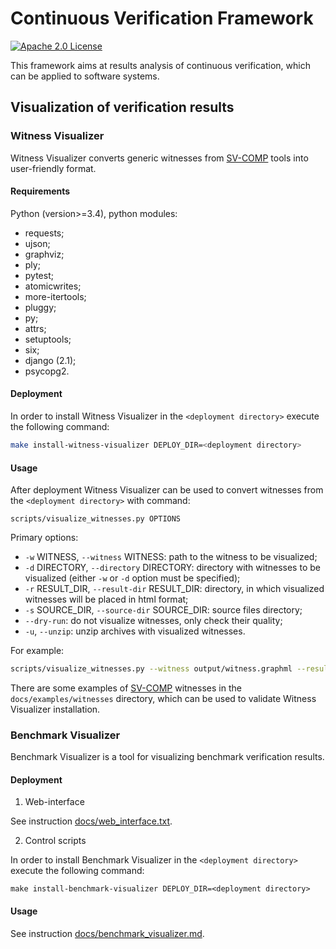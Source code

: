 # Continuous Verification Framework

[![Apache 2.0 License](https://img.shields.io/badge/license-Apache--2-brightgreen.svg)](https://www.apache.org/licenses/LICENSE-2.0)

This framework aims at results analysis of continuous verification, which can be applied to software systems.

## Visualization of verification results

### Witness Visualizer

Witness Visualizer converts generic witnesses from [SV-COMP](https://sv-comp.sosy-lab.org) tools into user-friendly format.

#### Requirements

Python (version>=3.4), python modules:
- requests;
- ujson;
- graphviz;
- ply;
- pytest;
- atomicwrites;
- more-itertools;
- pluggy;
- py;
- attrs;
- setuptools;
- six;
- django (2.1);
- psycopg2.

#### Deployment

In order to install Witness Visualizer in the `<deployment directory>` execute the following command:

```bash
make install-witness-visualizer DEPLOY_DIR=<deployment directory>
```

#### Usage

After deployment Witness Visualizer can be used to convert witnesses from the `<deployment directory>` with command:

```
scripts/visualize_witnesses.py OPTIONS
```

Primary options:
* `-w` WITNESS, `--witness` WITNESS: path to the witness to be visualized;
* `-d` DIRECTORY, `--directory` DIRECTORY: directory with witnesses to be visualized (either `-w` or `-d` option must be specified);
* `-r` RESULT_DIR, `--result-dir` RESULT_DIR: directory, in which visualized witnesses will be placed in html format;
* `-s` SOURCE_DIR, `--source-dir` SOURCE_DIR: source files directory;
* `--dry-run`: do not visualize witnesses, only check their quality;
* `-u`, `--unzip`: unzip archives with visualized witnesses.

For example:

```bash
scripts/visualize_witnesses.py --witness output/witness.graphml --result-dir results/ --source-dir ~/sv-benchmarks
```

There are some examples of [SV-COMP](https://sv-comp.sosy-lab.org) witnesses in the `docs/examples/witnesses` directory,
which can be used to validate Witness Visualizer installation.

### Benchmark Visualizer

Benchmark Visualizer is a tool for visualizing benchmark verification results.

#### Deployment

1. Web-interface 

See instruction [docs/web_interface.txt](docs/web_interface.txt).

2. Control scripts

In order to install Benchmark Visualizer in the `<deployment directory>` execute the following command:

```shell
make install-benchmark-visualizer DEPLOY_DIR=<deployment directory>
```

#### Usage

See instruction [docs/benchmark_visualizer.md](docs/benchmark_visualizer.md).
